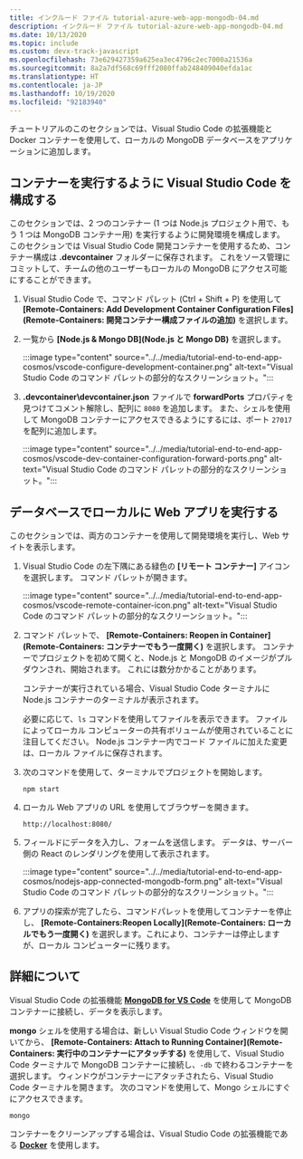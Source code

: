 ```yaml
---
title: インクルード ファイル tutorial-azure-web-app-mongodb-04.md
description: インクルード ファイル tutorial-azure-web-app-mongodb-04.md
ms.date: 10/13/2020
ms.topic: include
ms.custom: devx-track-javascript
ms.openlocfilehash: 73e629427359a625ea3ec4796c2ec7000a21536a
ms.sourcegitcommit: 8a2a7df568c69fff2080ffab248409040efda1ac
ms.translationtype: HT
ms.contentlocale: ja-JP
ms.lasthandoff: 10/19/2020
ms.locfileid: "92183940"
---
```

チュートリアルのこのセクションでは、Visual Studio Code の拡張機能と Docker コンテナーを使用して、ローカルの MongoDB データベースをアプリケーションに追加します。

## <a name="configure-visual-studio-code-to-run-containers"></a>コンテナーを実行するように Visual Studio Code を構成する

このセクションでは、2 つのコンテナー (1 つは Node.js プロジェクト用で、もう 1 つは MongoDB コンテナー用) を実行するように開発環境を構成します。 このセクションでは Visual Studio Code 開発コンテナーを使用するため、コンテナー構成は **.devcontainer** フォルダーに保存されます。 これをソース管理にコミットして、チームの他のユーザーもローカルの MongoDB にアクセス可能にすることができます。  

1. Visual Studio Code で、コマンド パレット (Ctrl + Shift + P) を使用して **[Remote-Containers: Add Development Container Configuration Files]\(Remote-Containers: 開発コンテナー構成ファイルの追加\)** を選択します。 

1. 一覧から **[Node.js & Mongo DB]\(Node.js と Mongo DB\)** を選択します。

    :::image type="content" source="../../media/tutorial-end-to-end-app-cosmos/vscode-configure-development-container.png" alt-text="Visual Studio Code のコマンド パレットの部分的なスクリーンショット。"::: 

1. **\.devcontainer\devcontainer.json** ファイルで **forwardPorts** プロパティを見つけてコメント解除し、配列に `8080` を追加します。 また、シェルを使用して MongoDB コンテナーにアクセスできるようにするには、ポート `27017` を配列に追加します。  

    :::image type="content" source="../../media/tutorial-end-to-end-app-cosmos/vscode-dev-container-configuration-forward-ports.png" alt-text="Visual Studio Code のコマンド パレットの部分的なスクリーンショット。"::: 

## <a name="run-web-app-locally-with-database"></a>データベースでローカルに Web アプリを実行する

このセクションでは、両方のコンテナーを使用して開発環境を実行し、Web サイトを表示します。 

1. Visual Studio Code の左下隅にある緑色の **[リモート コンテナー]** アイコンを選択します。 コマンド パレットが開きます。 

    :::image type="content" source="../../media/tutorial-end-to-end-app-cosmos/vscode-remote-container-icon.png" alt-text="Visual Studio Code のコマンド パレットの部分的なスクリーンショット。"::: 

1. コマンド パレットで、 **[Remote-Containers: Reopen in Container]\(Remote-Containers: コンテナーでもう一度開く\)** を選択します。 コンテナーでプロジェクトを初めて開くと、Node.js と MongoDB のイメージがプルダウンされ、開始されます。 これには数分かかることがあります。 

    コンテナーが実行されている場合、Visual Studio Code ターミナルに Node.js コンテナーのターミナルが表示されます。 

    必要に応じて、`ls` コマンドを使用してファイルを表示できます。 ファイルによってローカル コンピューターの共有ボリュームが使用されていることに注目してください。 Node.js コンテナー内でコード ファイルに加えた変更は、ローカル ファイルに保存されます。

1. 次のコマンドを使用して、ターミナルでプロジェクトを開始します。

    ```console
    npm start
    ```

1. ローカル Web アプリの URL を使用してブラウザーを開きます。

    ```
    http://localhost:8080/
    ```

1. フィールドにデータを入力し、フォームを送信します。 データは、サーバー側の React のレンダリングを使用して表示されます。 

    :::image type="content" source="../../media/tutorial-end-to-end-app-cosmos/nodejs-app-connected-mongodb-form.png" alt-text="Visual Studio Code のコマンド パレットの部分的なスクリーンショット。":::

1. アプリの探索が完了したら、コマンドパレットを使用してコンテナーを停止し、 **[Remote-Containers:Reopen Locally]\(Remote-Containers: ローカルでもう一度開く\)** を選択します。これにより、コンテナーは停止しますが、ローカル コンピューターに残ります。 

## <a name="want-to-know-more"></a>詳細について 

Visual Studio Code の拡張機能 **[MongoDB for VS Code](https://marketplace.visualstudio.com/items?itemName=mongodb.mongodb-vscode)** を使用して MongoDB コンテナーに接続し、データを表示します。

**mongo** シェルを使用する場合は、新しい Visual Studio Code ウィンドウを開いてから、 **[Remote-Containers: Attach to Running Container]\(Remote-Containers: 実行中のコンテナーにアタッチする\)** を使用して、Visual Studio Code ターミナルで MongoDB コンテナーに接続し、`-db` で終わるコンテナーを選択します。 ウィンドウがコンテナーにアタッチされたら、Visual Studio Code ターミナルを開きます。 次のコマンドを使用して、Mongo シェルにすぐにアクセスできます。

```console
mongo
```

コンテナーをクリーンアップする場合は、Visual Studio Code の拡張機能である **[Docker](https://marketplace.visualstudio.com/items?itemName=ms-azuretools.vscode-docker)** を使用します。